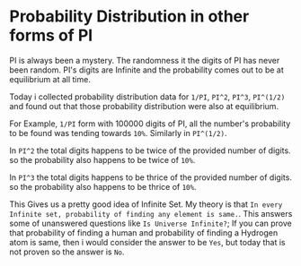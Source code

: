 # Probability Distribution in other forms of PI

PI is always been a mystery. The randomness it the digits of PI has never been random. PI's digits are Infinite and the probability comes out to be at equilibrium at all time.

Today i collected probability distribution data for `1/PI`, `PI^2`, `PI^3`, `PI^(1/2)` and found out that those probability distribution were also at equilibrium.

For Example, `1/PI` form with 100000 digits of PI, all the number's probability to be found was tending towards `10%`. Similarly in `PI^(1/2)`.

In `PI^2` the total digits happens to be twice of the provided number of digits. so the probability also happens to be twice of `10%`.

In `PI^3` the total digits happens to be thrice of the provided number of digits. so the probability also happens to be thrice of `10%`.

This Gives us a pretty good idea of Infinite Set. My theory is that `In every Infinite set, probability of finding any element is same.`. This answers some of unanswered questions like `Is Universe Infinite?`; If you can prove that probability of finding a human and probability of finding a Hydrogen atom is same, then i would consider the answer to be `Yes`, but today that is not proven so the answer is `No`.